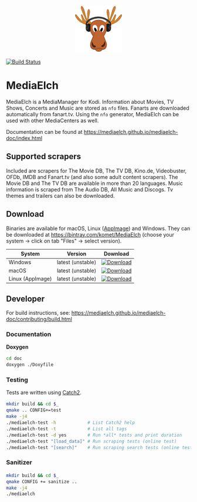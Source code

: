 <div align="center">
	<img alt="MediaElch Logo" src="img/MediaElch.png" />
</div>

[![Build Status](https://travis-ci.org/Komet/MediaElch.svg?branch=master)](https://travis-ci.org/Komet/MediaElch)

# MediaElch

MediaElch is a MediaManager for Kodi. Information about Movies, TV Shows, Concerts and Music are stored as `nfo` files.
Fanarts are downloaded automatically from fanart.tv.
Using the `nfo` generator, MediaElch can be used with other MediaCenters as well.

Documentation can be found at https://mediaelch.github.io/mediaelch-doc/index.html


## Supported scrapers

Included are scrapers for The Movie DB, The TV DB, Kino.de, Videobuster, OFDb, IMDB and Fanart.tv (and also some adult content scrapers).
The Movie DB and The TV DB are available in more than 20 languages.
Music information is scraped from The Audio DB, All Music and Discogs.
Tv themes and trailers can also be downloaded.


## Download

Binaries are available for macOS, Linux ([AppImage](https://appimage.org/)) and Windows.
They can be downloaded at https://bintray.com/komet/MediaElch (choose your system -> click on tab "Files" -> select version).

| System           | Version           | Download           |
|------------------|-------------------|:------------------:|
| Windows          | latest (unstable) | [![Download](https://api.bintray.com/packages/komet/MediaElch/MediaElch-win/images/download.svg) ](https://bintray.com/komet/MediaElch/MediaElch-win/_latestVersion) |
| macOS            | latest (unstable) | [![Download](https://api.bintray.com/packages/komet/MediaElch/MediaElch-macOS/images/download.svg) ](https://bintray.com/komet/MediaElch/MediaElch-macOS/_latestVersion) |
| Linux (AppImage) | latest (unstable) | [![Download](https://api.bintray.com/packages/komet/MediaElch/MediaElch-linux/images/download.svg) ](https://bintray.com/komet/MediaElch/MediaElch-linux/_latestVersion) |


## Developer
For build instructions, see: https://mediaelch.github.io/mediaelch-doc/contributing/build.html

### Documentation

**Doxygen**

```sh
cd doc
doxygen ./Doxyfile
```

### Testing

Tests are written using [Catch2](https://github.com/catchorg/Catch2).

```sh
mkdir build && cd $_
qmake .. CONFIG+=test
make -j4
./mediaelch-test -h            # List Catch2 help
./mediaelch-test -t            # List all tags
./mediaelch-test -d yes        # Run *all* tests and print duration
./mediaelch-test "[load_data]" # Run scraping tests (online test)
./mediaelch-test "[search]"    # Run scraping search tests (online test)
```

### Sanitizer

```sh
mkdir build && cd $_
qmake CONFIG += sanitize ..
make -j4
./mediaelch
```

